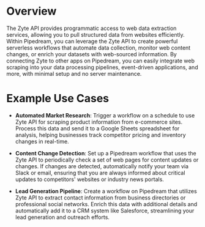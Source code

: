 # Overview

The Zyte API provides programmatic access to web data extraction services, allowing you to pull structured data from websites efficiently. Within Pipedream, you can leverage the Zyte API to create powerful serverless workflows that automate data collection, monitor web content changes, or enrich your datasets with web-sourced information. By connecting Zyte to other apps on Pipedream, you can easily integrate web scraping into your data processing pipelines, event-driven applications, and more, with minimal setup and no server maintenance.

# Example Use Cases

- **Automated Market Research**: Trigger a workflow on a schedule to use Zyte API for scraping product information from e-commerce sites. Process this data and send it to a Google Sheets spreadsheet for analysis, helping businesses track competitor pricing and inventory changes in real-time.

- **Content Change Detection**: Set up a Pipedream workflow that uses the Zyte API to periodically check a set of web pages for content updates or changes. If changes are detected, automatically notify your team via Slack or email, ensuring that you are always informed about critical updates to competitors' websites or industry news portals.

- **Lead Generation Pipeline**: Create a workflow on Pipedream that utilizes Zyte API to extract contact information from business directories or professional social networks. Enrich this data with additional details and automatically add it to a CRM system like Salesforce, streamlining your lead generation and outreach efforts.
